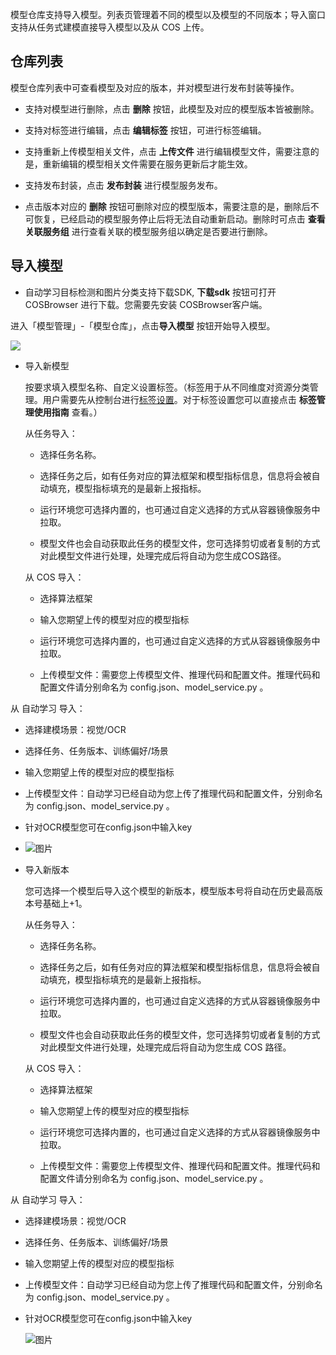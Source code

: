 模型仓库支持导入模型。列表页管理着不同的模型以及模型的不同版本；导入窗口支持从任务式建模直接导入模型以及从 COS 上传。

## 仓库列表

模型仓库列表中可查看模型及对应的版本，并对模型进行发布封装等操作。

- 支持对模型进行删除，点击 **删除** 按钮，此模型及对应的模型版本皆被删除。

- 支持对标签进行编辑，点击 **编辑标签** 按钮，可进行标签编辑。

- 支持重新上传模型相关文件，点击 **上传文件** 进行编辑模型文件，需要注意的是，重新编辑的模型相关文件需要在服务更新后才能生效。

- 支持发布封装，点击 **发布封装** 进行模型服务发布。

- 点击版本对应的 **删除** 按钮可删除对应的模型版本，需要注意的是，删除后不可恢复，已经启动的模型服务停止后将无法自动重新启动。删除时可点击 **查看关联服务组** 进行查看关联的模型服务组以确定是否要进行删除。
## 导入模型

- 自动学习目标检测和图片分类支持下载SDK,  **下载sdk** 按钮可打开 COSBrowser 进行下载。您需要先安装 COSBrowser客户端。

进入「模型管理」-「模型仓库」，点击**导入模型** 按钮开始导入模型。

![](https://qcloudimg.tencent-cloud.cn/raw/5852ef2338370646e956f5059e773c12.png)

- 导入新模型

  按要求填入模型名称、自定义设置标签。（标签用于从不同维度对资源分类管理。用户需要先从控制台进行[标签设置](https://console.cloud.tencent.com/tag/taglist)。对于标签设置您可以直接点击 **标签管理使用指南** 查看。）

  从任务导入：
  
  - 选择任务名称。
  
  - 选择任务之后，如有任务对应的算法框架和模型指标信息，信息将会被自动填充，模型指标填充的是最新上报指标。
  
  - 运行环境您可选择内置的，也可通过自定义选择的方式从容器镜像服务中拉取。

  - 模型文件也会自动获取此任务的模型文件，您可选择剪切或者复制的方式对此模型文件进行处理，处理完成后将自动为您生成COS路径。

  从 COS 导入：

  - 选择算法框架

  - 输入您期望上传的模型对应的模型指标

  - 运行环境您可选择内置的，也可通过自定义选择的方式从容器镜像服务中拉取。

  - 上传模型文件：需要您上传模型文件、推理代码和配置文件。推理代码和配置文件请分别命名为 config.json、model_service.py 。
  
 从 自动学习 导入：

  - 选择建模场景：视觉/OCR

  - 选择任务、任务版本、训练偏好/场景

  - 输入您期望上传的模型对应的模型指标

  - 上传模型文件：自动学习已经自动为您上传了推理代码和配置文件，分别命名为 config.json、model_service.py 。
  
  - 针对OCR模型您可在config.json中输入key
  - 
  	![图片](https://qcloudimg.tencent-cloud.cn/raw/dc60442723db8fb3faa863bd99028ea4.png)  
  
    
- 导入新版本

  您可选择一个模型后导入这个模型的新版本，模型版本号将自动在历史最高版本号基础上+1。

  从任务导入：
  
  - 选择任务名称。
  
  - 选择任务之后，如有任务对应的算法框架和模型指标信息，信息将会被自动填充，模型指标填充的是最新上报指标。
  
  - 运行环境您可选择内置的，也可通过自定义选择的方式从容器镜像服务中拉取。

  - 模型文件也会自动获取此任务的模型文件，您可选择剪切或者复制的方式对此模型文件进行处理，处理完成后将自动为您生成 COS 路径。

  从 COS 导入：

  - 选择算法框架

  - 输入您期望上传的模型对应的模型指标

  - 运行环境您可选择内置的，也可通过自定义选择的方式从容器镜像服务中拉取。

  - 上传模型文件：需要您上传模型文件、推理代码和配置文件。推理代码和配置文件请分别命名为 config.json、model_service.py 。
  

 从 自动学习 导入：

  - 选择建模场景：视觉/OCR

  - 选择任务、任务版本、训练偏好/场景

  - 输入您期望上传的模型对应的模型指标

  - 上传模型文件：自动学习已经自动为您上传了推理代码和配置文件，分别命名为 config.json、model_service.py 。
  
  - 针对OCR模型您可在config.json中输入key
 
  	![图片](https://qcloudimg.tencent-cloud.cn/raw/dc60442723db8fb3faa863bd99028ea4.png)  

  
   
 


















